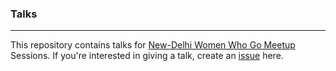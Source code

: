### Talks
-----------------------------------------------------------
This repository contains talks for [New-Delhi Women Who Go Meetup](https://www.meetup.com/New-Delhi-Women-Who-Go/) Sessions. If you're interested in giving a talk, create an [issue](https://github.com/wwgdelhi/Talks/issues) here.
